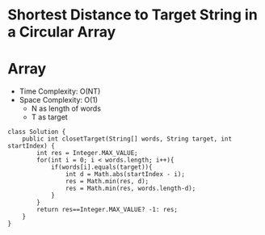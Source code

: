# Shortest Distance to Target String in a Circular Array
# Array
* Time Complexity: O(NT)
* Space Complexity: O(1)
    * N as length of words
    * T as target
```
class Solution {
    public int closetTarget(String[] words, String target, int startIndex) {
        int res = Integer.MAX_VALUE;
        for(int i = 0; i < words.length; i++){
            if(words[i].equals(target)){
                int d = Math.abs(startIndex - i);
                res = Math.min(res, d);
                res = Math.min(res, words.length-d);
            }
        }
        return res==Integer.MAX_VALUE? -1: res;
    }
}
```